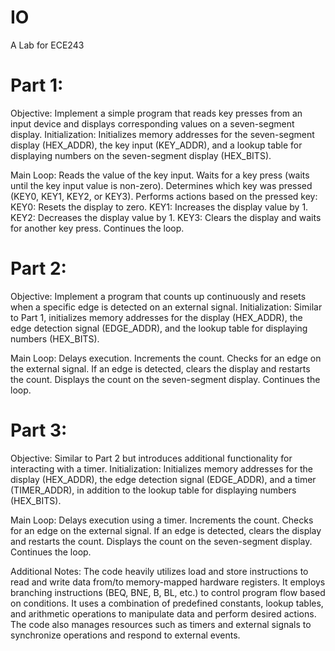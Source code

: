 # IO
A Lab for ECE243

# Part 1:
Objective: Implement a simple program that reads key presses from an input device and displays corresponding values on a seven-segment display.
Initialization: Initializes memory addresses for the seven-segment display (HEX_ADDR), the key input (KEY_ADDR), and a lookup table for displaying numbers on the seven-segment display (HEX_BITS).

Main Loop:
Reads the value of the key input.
Waits for a key press (waits until the key input value is non-zero).
Determines which key was pressed (KEY0, KEY1, KEY2, or KEY3).
Performs actions based on the pressed key:
KEY0: Resets the display to zero.
KEY1: Increases the display value by 1.
KEY2: Decreases the display value by 1.
KEY3: Clears the display and waits for another key press.
Continues the loop.

# Part 2:
Objective: Implement a program that counts up continuously and resets when a specific edge is detected on an external signal.
Initialization: Similar to Part 1, initializes memory addresses for the display (HEX_ADDR), the edge detection signal (EDGE_ADDR), and the lookup table for displaying numbers (HEX_BITS).

Main Loop:
Delays execution.
Increments the count.
Checks for an edge on the external signal.
If an edge is detected, clears the display and restarts the count.
Displays the count on the seven-segment display.
Continues the loop.

# Part 3:
Objective: Similar to Part 2 but introduces additional functionality for interacting with a timer.
Initialization: Initializes memory addresses for the display (HEX_ADDR), the edge detection signal (EDGE_ADDR), and a timer (TIMER_ADDR), in addition to the lookup table for displaying numbers (HEX_BITS).

Main Loop:
Delays execution using a timer.
Increments the count.
Checks for an edge on the external signal.
If an edge is detected, clears the display and restarts the count.
Displays the count on the seven-segment display.
Continues the loop.

Additional Notes:
The code heavily utilizes load and store instructions to read and write data from/to memory-mapped hardware registers.
It employs branching instructions (BEQ, BNE, B, BL, etc.) to control program flow based on conditions.
It uses a combination of predefined constants, lookup tables, and arithmetic operations to manipulate data and perform desired actions.
The code also manages resources such as timers and external signals to synchronize operations and respond to external events.






